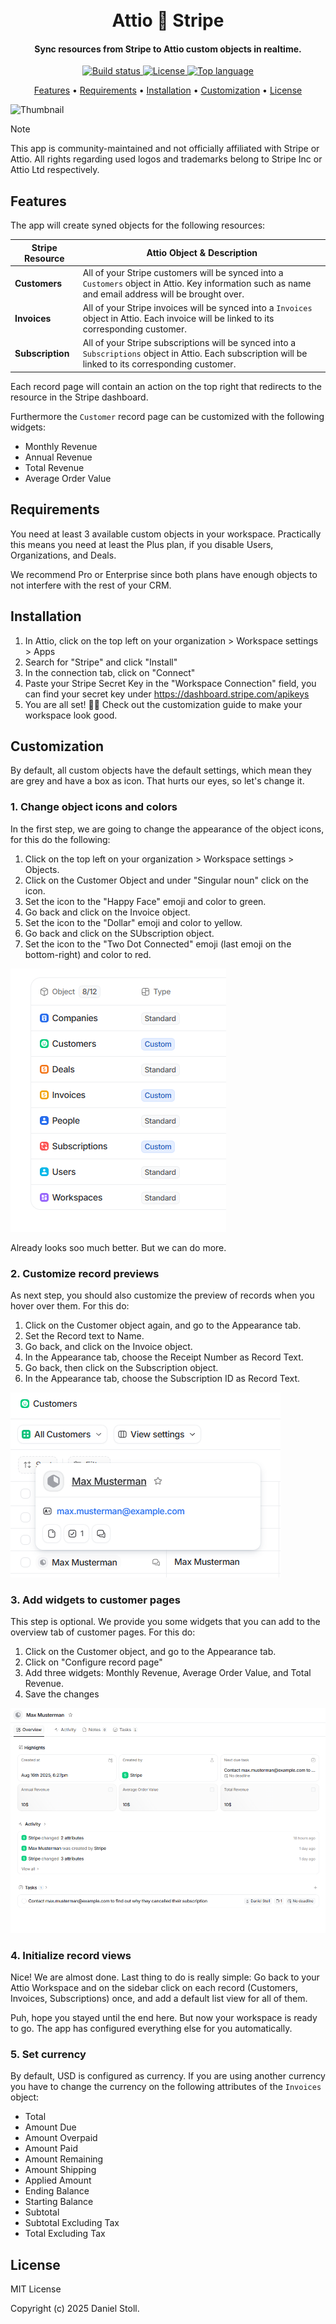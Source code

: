 <h1 align="center">
  <br>
  Attio 🤝 Stripe
  <br>
</h1>

<h4 align="center">Sync resources from Stripe to Attio custom objects in realtime. </h4>

<p align="center">
  <a href="https://github.com/d-stoll/attio-stripe/actions/workflows/build.yml/badge.svg">
    <img src="https://github.com/d-stoll/attio-stripe/actions/workflows/build.yml/badge.svg" alt="Build status">
  </a>
  <a href="https://img.shields.io/github/license/d-stoll/attio-stripe">
    <img src="https://img.shields.io/github/license/d-stoll/attio-stripe" alt="License">
  </a>
  <a href="https://img.shields.io/github/languages/top/d-stoll/attio-stripe">
    <img src="https://img.shields.io/github/languages/top/d-stoll/attio-stripe" alt="Top language">
  </a>
</p>

<p align="center">
  <a href="#features">Features</a>
  •
  <a href="#requirements">Requirements</a>
  •
  <a href="#installation">Installation</a>
  •
  <a href="#customization">Customization</a>
  •
  <a href="#license">License</a>
</p>

![Thumbnail](docs/thumbnail.png)

> [!NOTE]
> This app is community-maintained and not officially affiliated with Stripe or Attio. All rights regarding used logos and trademarks belong to Stripe Inc or Attio Ltd respectively.

## Features

The app will create syned objects for the following resources:

| Stripe Resource | Attio Object & Description                                                                                                                                                             |
| --------------- | -------------------------------------------------------------------------------------------------------------------------------------------------------------------------------------- |
| **Customers**   | All of your Stripe customers will be synced into a `Customers` object in Attio. Key information such as name and email address will be brought over.                                    |
| **Invoices**    | All of your Stripe invoices will be synced into a `Invoices` object in Attio. Each invoice will be linked to its corresponding customer.                                                  |
| **Subscription**    | All of your Stripe subscriptions will be synced into a `Subscriptions` object in Attio. Each subscription will be linked to its corresponding customer. |

Each record page will contain an action on the top right that redirects to the resource in the Stripe dashboard.

Furthermore the `Customer` record page can be customized with the following widgets:

* Monthly Revenue
* Annual Revenue
* Total Revenue
* Average Order Value


## Requirements

You need at least 3 available custom objects in your workspace. Practically this means you need at least the Plus plan, if you disable Users, Organizations, and Deals.

We recommend Pro or Enterprise since both plans have enough objects to not interfere with the rest of your CRM.


## Installation

1. In Attio, click on the top left on your organization > Workspace settings > Apps
2. Search for "Stripe" and click "Install"
3. In the connection tab, click on "Connect"
4. Paste your Stripe Secret Key in the "Workspace Connection" field, you can find your secret key under https://dashboard.stripe.com/apikeys
5. You are all set! 🥳🥳 Check out the customization guide to make your workspace look good.


## Customization

By default, all custom objects have the default settings, which mean they are grey and have a box as icon. That hurts our eyes, so let's change it.

### 1. Change object icons and colors

In the first step, we are going to change the appearance of the object icons, for this do the following:

1. Click on the top left on your organization > Workspace settings > Objects.
2. Click on the Customer Object and under "Singular noun" click on the icon.
3. Set the icon to the "Happy Face" emoji and color to green.
4. Go back and click on the Invoice object.
5. Set the icon to the "Dollar" emoji and color to yellow.
6. Go back and click on the SUbscription object.
7. Set the icon to the "Two Dot Connected" emoji (last emoji on the bottom-right) and color to red.

![Object Settings](docs/object-settings.png)

Already looks soo much better. But we can do more.

### 2. Customize record previews

As next step, you should also customize the preview of records when you hover over them. For this do:

1. Click on the Customer object again, and go to the Appearance tab.
2. Set the Record text to Name.
3. Go back, and click on the Invoice object.
4. In the Appearance tab, choose the Receipt Number as Record Text.
5. Go back, then click on the Subscription object.
6. In the Appearance tab, choose the Subscription ID as Record Text.

![Record Preview](docs/record-preview.png)

### 3. Add widgets to customer pages

This step is optional. We provide you some widgets that you can add to the overview tab of customer pages. For this do:

1. Click on the Customer object, and go to the Appearance tab.
2. Click on "Configure record page"
3. Add three widgets: Monthly Revenue, Average Order Value, and Total Revenue.
4. Save the changes

![Widgets](docs/widgets.png)

### 4. Initialize record views

Nice! We are almost done. Last thing to do is really simple: Go back to your Attio Workspace and on the sidebar click on each record (Customers, Invoices, Subscriptions) once, and add a default list view for all of them.

Puh, hope you stayed until the end here. But now your workspace is ready to go. The app has configured everything else for you automatically.

### 5. Set currency

By default, USD is configured as currency. If you are using another currency you have to change the currency on the following attributes of the `Invoices` object:

- Total
- Amount Due
- Amount Overpaid
- Amount Paid
- Amount Remaining
- Amount Shipping
- Applied Amount
- Ending Balance
- Starting Balance
- Subtotal
- Subtotal Excluding Tax
- Total Excluding Tax

## License

MIT License

Copyright (c) 2025 Daniel Stoll.




